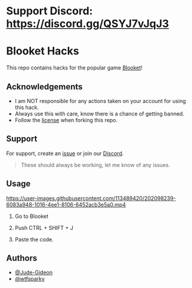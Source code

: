 # Support Discord: https://discord.gg/QSYJ7vJqJ3

# Blooket Hacks

This repo contains hacks for the popular game [Blooket](https://blooket.com/)!
## Acknowledgements

 - I am NOT responsible for any actions taken on your account for using this hack.
 - Always use this with care, know there is a chance of getting banned.
 - Follow the [license](https://github.com/Jude-Gideon/Blooket/blob/main/LICENSE) when forking this repo.
## Support

For support, create an [issue](https://github.com/Jude-Gideon/Blooket/issues/new) or join our [Discord](https://discord.gg/QSYJ7vJqJ3).

> These should always be working, let me know of any issues.

## Usage


https://user-images.githubusercontent.com/113489420/202098239-6083a948-1016-4ee1-8106-6452acb3e5a0.mp4


1. Go to Blooket

2. Push CTRL + SHIFT + J

3. Paste the code.


## Authors

- [@Jude-Gideon](https://www.github.com/Jude-Gideon)
- [@wtfsparky](https://www.github.com/wtfsparky)
